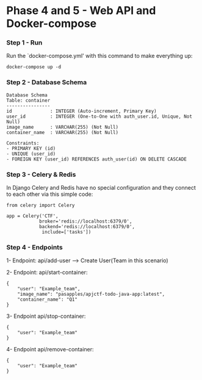 # Phase 4 and 5 - Web API and Docker-compose

### Step 1 - Run
Run the `docker-compose.yml' with this command to make everything up:
```
docker-compose up -d
```

### Step 2 - Database Schema
```
Database Schema
Table: container
----------------
id              : INTEGER (Auto-increment, Primary Key)
user_id         : INTEGER (One-to-One with auth_user.id, Unique, Not Null)
image_name      : VARCHAR(255) (Not Null)
container_name  : VARCHAR(255) (Not Null)

Constraints:
- PRIMARY KEY (id)
- UNIQUE (user_id)
- FOREIGN KEY (user_id) REFERENCES auth_user(id) ON DELETE CASCADE
```
### Step 3 - Celery & Redis
In Django Celery and Redis have no special configuration and they connect to each other via this simple code:

```
from celery import Celery

app = Celery('CTF',
            broker='redis://localhost:6379/0',  
            backend='redis://localhost:6379/0',
             include=['tasks'])  
```


### Step 4 - Endpoints

1- Endpoint: api/add-user --> Create User(Team in this scenario)

2- Endpoint: api/start-container:
```
{
    "user": "Example_team",
    "image_name": "pasapples/apjctf-todo-java-app:latest",
    "container_name": "Q1"
}
```
3- Endpoint api/stop-container:
```
{
    "user": "Example_team"
}
```

4- Endpoint api/remove-container:
```
{
    "user": "Example_team"
}
```



